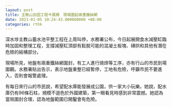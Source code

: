 ```yaml
---
layout: post
title: 主教山加固工程今展開　現場圍起兩重鐵絲網
date: 2021-01-05 10:24:43.000000000 +08:00
categories: rthk
---
```


深水埗主教山蓄水池平整工程在上周叫停，水務署公布，今日起展開食水減壓缸臨時加固和整理工程，支撐減壓缸頂部有鬆脫可能的混凝土板塊、磚拱和其他有潛在危險的結構部分。 

現場所見，地盤有兩重鐵絲網圍封，有工人進行燒焊等工序，亦有行山的市民到場圍觀。水務署貼出告示，表示地盤重整已經暫停，工地有危險，呼籲市民不要進入，否則會報警處理。 

有每日來行山的市民說，希望配水庫能發展成公園，供一家大小玩樂。她說，配水庫仍有96條石柱，規模不遜色於外國建築，第一眼看見時感到非常震撼。她認為當局圍封合理，認為地盤範圍已開鑿會有危險。
